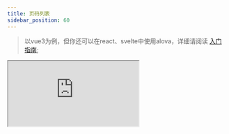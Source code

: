 ```yaml
---
title: 页码列表
sidebar_position: 60
---
```


> 以vue3为例，但你还可以在react、svelte中使用alova，详细请阅读 [入门指南](../overview/index);

<iframe src="https://codesandbox.io/embed/pagination-owb89r?fontsize=14&hidenavigation=1&theme=dark"
  style={{
    width: '100%',
    height: '500px',
    border: '0',
    borderRadius: '4px',
    overflow: 'hidden',
  }}
  title="pagination"
  allow="accelerometer; ambient-light-sensor; camera; encrypted-media; geolocation; gyroscope; hid; microphone; midi; payment; usb; vr; xr-spatial-tracking"
  sandbox="allow-forms allow-modals allow-popups allow-presentation allow-same-origin allow-scripts"
></iframe>